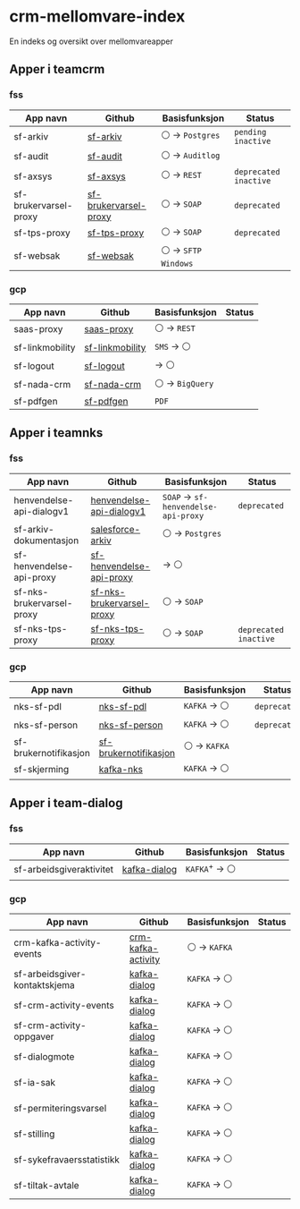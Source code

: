 # crm-mellomvare-index
En indeks og oversikt over mellomvareapper

## Apper i teamcrm

### fss

| App navn  | Github | Basisfunksjon | Status |
| --------- | ------ | ------------- | ------ |
| sf-arkiv  | [sf-arkiv](https://github.com/navikt/sf-arkiv) | :white_circle: -> `Postgres` | `pending` `inactive` |
| sf-audit  | [sf-audit](https://github.com/navikt/sf-audit) | :white_circle: -> `Auditlog` ||
| sf-axsys  | [sf-axsys](https://github.com/navikt/sf-axsys) | :white_circle: -> `REST` | `deprecated` `inactive` |
| sf-brukervarsel-proxy | [sf-brukervarsel-proxy](https://github.com/navikt/sf-brukervarsel-proxy) | :white_circle: -> `SOAP` | `deprecated` |
| sf-tps-proxy | [sf-tps-proxy](https://github.com/navikt/sf-tps-proxy) | :white_circle: -> `SOAP` | `deprecated` |
| sf-websak | [sf-websak](https://github.com/navikt/sf-websak) | :white_circle: -> `SFTP Windows` ||

### gcp

| App navn  | Github | Basisfunksjon | Status |
| --------- | ------ | ------------- | ------ |
| saas-proxy | [saas-proxy](https://github.com/navikt/saas-proxy) | :white_circle: -> `REST` ||
| sf-linkmobility | [sf-linkmobility](https://github.com/navikt/sf-linkmobility) | `SMS` -> :white_circle: ||
| sf-logout  | [sf-logout](https://github.com/navikt/sf-logout ) | -> :white_circle: ||
| sf-nada-crm | [sf-nada-crm](https://github.com/navikt/sf-nada-crm) | :white_circle: -> `BigQuery` ||
| sf-pdfgen | [sf-pdfgen](https://github.com/navikt/sf-pdfgen) | `PDF` ||

## Apper i teamnks

### fss

| App navn  | Github | Basisfunksjon | Status |
| --------- | ------ | ------------- | ------ |
| henvendelse-api-dialogv1 | [henvendelse-api-dialogv1](https://github.com/navikt/henvendelse-api-dialogv1) | `SOAP` -> `sf-henvendelse-api-proxy` | `deprecated` |
| sf-arkiv-dokumentasjon | [salesforce-arkiv](https://github.com/navikt/salesforce-arkiv) | :white_circle: -> `Postgres` ||
| sf-henvendelse-api-proxy | [sf-henvendelse-api-proxy](https://github.com/navikt/sf-henvendelse-api-proxy) | -> :white_circle: ||
| sf-nks-brukervarsel-proxy | [sf-nks-brukervarsel-proxy](https://github.com/navikt/sf-nks-brukervarsel-proxy) | :white_circle: -> `SOAP` ||
| sf-nks-tps-proxy | [sf-nks-tps-proxy](https://github.com/navikt/sf-nks-tps-proxy) | :white_circle: -> `SOAP` | `deprecated`  `inactive` |

### gcp

| App navn  | Github | Basisfunksjon | Status |
| --------- | ------ | ------------- | ------ |
| nks-sf-pdl  | [nks-sf-pdl](https://github.com/navikt/nks-sf-pdl) | `KAFKA` -> :white_circle: | `deprecated` |
| nks-sf-person | [nks-sf-person](https://github.com/navikt/nks-sf-person) | `KAFKA` -> :white_circle: | `deprecated` |
| sf-brukernotifikasjon | [sf-brukernotifikasjon](https://github.com/navikt/sf-brukernotifikasjon) | :white_circle: -> `KAFKA` ||
| sf-skjerming | [kafka-nks](https://github.com/navikt/kafka-nks) | `KAFKA` -> :white_circle: ||

## Apper i team-dialog

### fss

| App navn  | Github | Basisfunksjon | Status |
| --------- | ------ | ------------- | ------ |
| sf-arbeidsgiveraktivitet | [kafka-dialog](https://github.com/navikt/kafka-dialog) | `KAFKA`<sup>+</sup> -> :white_circle: | |

### gcp

| App navn  | Github | Basisfunksjon | Status |
| --------- | ------ | ------------- | ------ |
| crm-kafka-activity-events | [crm-kafka-activity](https://github.com/navikt/crm-kafka-activity) | :white_circle: -> `KAFKA` ||
| sf-arbeidsgiver-kontaktskjema | [kafka-dialog](https://github.com/navikt/kafka-dialog) | `KAFKA` -> :white_circle: ||
| sf-crm-activity-events | [kafka-dialog](https://github.com/navikt/kafka-dialog) | `KAFKA` -> :white_circle: ||
| sf-crm-activity-oppgaver | [kafka-dialog](https://github.com/navikt/kafka-dialog) | `KAFKA` -> :white_circle: ||
| sf-dialogmote | [kafka-dialog](https://github.com/navikt/kafka-dialog) | `KAFKA` -> :white_circle: ||
| sf-ia-sak| [kafka-dialog](https://github.com/navikt/kafka-dialog) | `KAFKA` -> :white_circle: ||
| sf-permiteringsvarsel | [kafka-dialog](https://github.com/navikt/kafka-dialog) | `KAFKA` -> :white_circle: ||
| sf-stilling | [kafka-dialog](https://github.com/navikt/kafka-dialog) | `KAFKA` -> :white_circle: ||
| sf-sykefravaersstatistikk | [kafka-dialog](https://github.com/navikt/kafka-dialog) | `KAFKA` -> :white_circle: ||
| sf-tiltak-avtale | [kafka-dialog](https://github.com/navikt/kafka-dialog) | `KAFKA` -> :white_circle: ||


